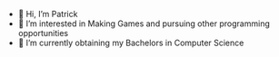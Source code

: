 - 👋 Hi, I’m Patrick
- 👀 I’m interested in Making Games and pursuing other programming opportunities
- 🌱 I’m currently obtaining my Bachelors in Computer Science

